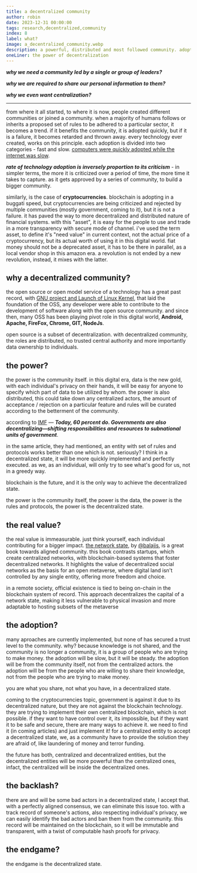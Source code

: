 ```yaml
---
title: a decentralized community
author: robin
date: 2023-12-31 00:00:00
tags: research,decentralized,community
index: 8
label: what?
image: a_decentralized_community.webp
description: a powerful, distributed and most followed community. adopting something at a very high rate than anything
oneLiner: the power of decentralization
---
```


_**why we need a community led by a single or group of leaders?**_

_**why we are required to share our personal information to them?**_

_**why we even want centralization?**_

---

from where it all started, to where it is now, people created different communities or joined a community. when a majority of humans follows or inherits a proposed set of rules to be adhered to a particular sector, it becomes a trend. if it benefits the community, it is adopted quickly, but if it is a failure, it becomes retarded and thrown away. every technology ever created, works on this principle. each adoption is divided into two categories - fast and slow. [computers were quickly adopted while the internet was slow](https://www.usg.edu/galileo/skills/unit07/internet07_02.phtml).

**_rate of technology adoption is inversely proportion to its criticism_** - in simpler terms, the more it is criticized over a period of time, the more time it takes to capture. as it gets approved by a series of community, to build a bigger community.

similarly, is the case of **cryptocurrencies**. blockchain is adopting in a buggati speed, but cryptocurrencies are being criticized and rejected by multiple communities (mostly government, coming to it), but it is not a failure. it has paved the way to more decentralized and distributed nature of financial systems. with this "asset", it is easy for the people to use and trade in a more transparency with secure mode of channel. i've used the term asset, to define it's "need value" in current context, not the actual price of a cryptocurrency, but its actual worth of using it in this digital world. fiat money should not be a deprecated asset, it has to be there in parallel, as a local vendor shop in this amazon era. a revolution is not ended by a new revolution, instead, it mixes with the latter.

## why a decentralized community?

the open source or open model service of a technology has a great past record, with [GNU project and Launch of Linux Kernel](https://www.freecodecamp.org/news/brief-history-of-open-source/), that laid the foundation of the OSS, any developer were able to contribute to the development of software along with the open source community. and since then, many OSS has been playing pivot role in this digital world, **Android, Apache, FireFox, Chrome, GIT, NodeJs**.

open source is a subset of decentralization. with decentralized community, the roles are distributed, no trusted central authority and more importantly data ownership to individuals. 

## the power?

the power is the community itself. in this digital era, data is the new gold, with each individual's privacy on their hands, it will be easy for anyone to specify which part of data to be utilized by whom. the power is also distributed, this could take down any centralized actors, the amount of acceptance / rejection on a particular feature and rules will be curated according to the betterment of the community.

according to [IMF](https://www.imf.org/external/pubs/ft/fandd/1999/12/dillinge.htm) — _**Today, 60 percent do. Governments are also decentralizing—shifting responsibilities and resources to subnational units of government**_.

in the same article, they had mentioned, an entity with set of rules and protocols works better than one which is not. seriously? I think in a decentralized state, it will be more quickly implemented and perfectly executed. as we, as an individual, will only try to see what's good for us, not in a greedy way.

blockchain is the future, and it is the only way to achieve the decentralized state.

the power is the community itself, the power is the data, the power is the rules and protocols, the power is the decentralized state.

## the real value?
  
the real value is immeasurable. just think yourself, each individual contributing for a bigger impact. [the network state](https://book.thenetworkstate.com/tns.pdf), by [@balajis](https://twitter.com/balajis), is a great book towards aligned community. this book contrasts startups, which create centralized networks, with blockchain-based systems that foster decentralized networks. It highlights the value of decentralized social networks as the basis for an open metaverse, where digital land isn't controlled by any single entity, offering more freedom and choice.

in a remote society, official existence is tied to being on-chain in the blockchain system of record. This approach decentralizes the capital of a network state, making it less vulnerable to physical invasion and more adaptable to hosting subsets of the metaverse

## the adoption?

many aproaches are currently implemented, but none of has secured a trust level to the community. why? because knowledge is not shared, and the community is no longer a community, it is a group of people who are trying to make money. the adoption will be slow, but it will be steady. the adoption will be from the community itself, not from the centralized actors. the adoption will be from the people who are willing to share their knowledge, not from the people who are trying to make money.

you are what you share, not what you have, in a decentralized state.

coming to the cryptocurrencies topic, government is against it due to its decentralized nature, but they are not against the blockchain technology. they are trying to implement their own centralized blockchain, which is not possible. if they want to have control over it, its impossible, but if they want it to be safe and secure, there are many ways to achieve it. we need to find it (in coming articles) and just implement it! for a centralized entity to accept a decentralized state, we, as a community have to provide the solution they are afraid of, like laundering of money and terror funding.

the future has both, centralized and decentralized entities, but the decentralized entities will be more powerful than the centralized ones, infact, the centralized will be inside the decentralized ones.

## the backlash?

there are and will be some bad actors in a decentralized state, I accept that. with a perfectly aligned consensus, we can eliminate this issue too. with a track record of someone's actions, also respecting individual's privacy, we can easily identify the bad actors and ban them from the community. this record will be maintained on the blockchain, so it will be immutable and transparent, with a twist of computable hash proofs for privacy.

## the endgame?

the endgame is the decentralized state.
